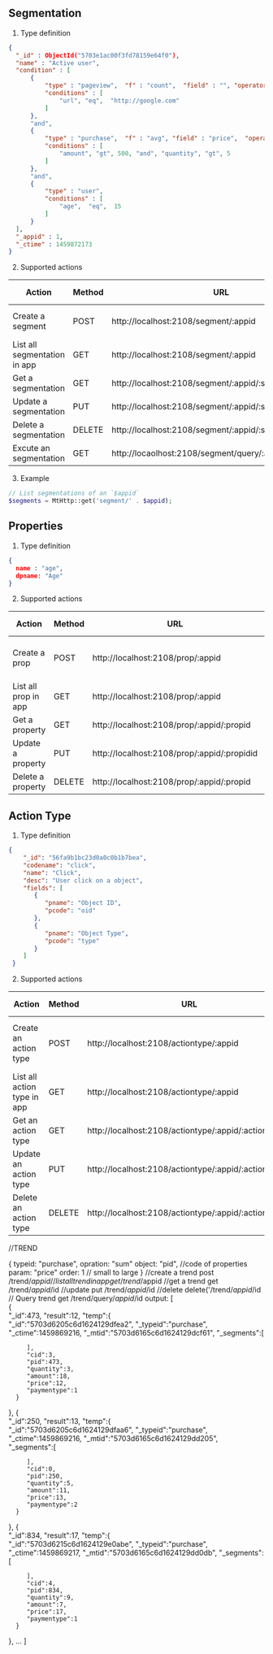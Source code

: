 
## Segmentation
1. Type definition
  ```json
  { 
    "_id" : ObjectId("5703e1ac00f3fd78159e64f0"), 
    "name" : "Active user", 
    "condition" : [
        {
            "type" : "pageview",  "f" : "count",  "field" : "", "operator" : ">", "value" : 5, 
            "conditions" : [
                "url", "eq",  "http://google.com"
            ]
        }, 
        "and", 
        {
            "type" : "purchase",  "f" : "avg", "field" : "price",  "operator" : ">",  "value" : 5, 
            "conditions" : [
                "amount", "gt", 500, "and", "quantity", "gt", 5
            ]
        }, 
        "and", 
        {
            "type" : "user", 
            "conditions" : [
                "age",  "eq",  15
            ]
        }
    ], 
    "_appid" : 1, 
    "_ctime" : 1459872173
  }
  ```
  
2. Supported actions

|Action|Method|URL|Param Json|Output|
|--------|--------|-----|------------|--------|
| Create a segment|POST| http://localhost:2108/segment/:appid |An action type|number, id of created segmentation|
| List all segmentation in app|GET| http://localhost:2108/segment/:appid |-| JSON array of segmentations |
| Get a segmentation|GET| http://localhost:2108/segment/:appid/:segmentid |-|an segmentation|
| Update a segmentation|PUT| http://localhost:2108/segment/:appid/:segmentid |-|-|
| Delete a segmentation|DELETE| http://localhost:2108/segment/:appid/:segmentid |-|-|
| Excute an segmentation | GET | http://locaolhost:2108/segment/query/:appid/:segmentid|-|TODO|

3. Example

  ```php
  // List segmentations of an `$appid`
  $segments = MtHttp::get('segment/' . $appid);
  ```

## Properties
1. Type definition

  ```json
  {
    name : "age",
    dpname: "Age"
  }
  ```

2. Supported actions

|Action|Method|URL|Param Json|Output|
|------|-----|---|----|----|
|Create a prop|POST| http://localhost:2108/prop/:appid |An action type|number, id of created prop|
|List all prop in app|GET| http://localhost:2108/prop/:appid |-| Json array of properties |
|Get a property|GET| http://localhost:2108/prop/:appid/:propid |-|an property|
|Update a property|PUT| http://localhost:2108/prop/:appid/:propidid |-|-|
|Delete a property|DELETE| http://localhost:2108/prop/:appid/:propid |-|-|


## Action Type
1. Type definition

  ```json
  {
      "_id": "56fa9b1bc23d0a0c0b1b7bea",
      "codename": "click",
      "name": "Click",
      "desc": "User click on a object",
      "fields": [
         {
            "pname": "Object ID",
            "pcode": "oid"
         },
         {
            "pname": "Object Type",
            "pcode": "type"
         }
      ]
   }
  ```
  
2. Supported actions

|Action|Method|URL|Param Json|Output|
|---|---|---|---|---|
|Create an action type|POST|http://localhost:2108/actiontype/:appid |An action type|number, id of created action type|
|List all action type in app|GET|http://localhost:2108/actiontype/:appid |-| Array of Action type |
|Get an action type|GET|http://localhost:2108/actiontype/:appid/:actiontypeid |-|an action type|
|Update an action type|PUT|http://localhost:2108/actiontype/:appid/:actiontypeid |-|-|
|Delete an action type|DELETE|http://localhost:2108/actiontype/:appid/:actiontypeid |-|-|



//TREND

{
  typeid: "purchase",
  opration: "sum"
  object: "pid", //code of properties
  param: "price"
  order: 1 // small to large
}
//create a trend
post /trend/$appid
//list all trend in app
get /trend/$appid
//get a trend
get /trend/$appid/$id
//update
put /trend/$appid/$id
//delete
delete('/trend/$appid/$id
// Query trend
get /trend/query/$appid/$id
output:
[  
   {  
      "_id":473,
      "result":12,
      "temp":{  
         "_id":"5703d6205c6d1624129dfea2",
         "_typeid":"purchase",
         "_ctime":1459869216,
         "_mtid":"5703d6165c6d1624129dcf61",
         "_segments":[  

         ],
         "cid":3,
         "pid":473,
         "quantity":3,
         "amount":18,
         "price":12,
         "paymentype":1
      }
   },
   {  
      "_id":250,
      "result":13,
      "temp":{  
         "_id":"5703d6205c6d1624129dfaa6",
         "_typeid":"purchase",
         "_ctime":1459869216,
         "_mtid":"5703d6165c6d1624129dd205",
         "_segments":[  

         ],
         "cid":0,
         "pid":250,
         "quantity":5,
         "amount":11,
         "price":13,
         "paymentype":2
      }
   },
   {  
      "_id":834,
      "result":17,
      "temp":{  
         "_id":"5703d6215c6d1624129e0abe",
         "_typeid":"purchase",
         "_ctime":1459869217,
         "_mtid":"5703d6165c6d1624129dd0db",
         "_segments":[  

         ],
         "cid":4,
         "pid":834,
         "quantity":9,
         "amount":7,
         "price":17,
         "paymentype":1
      }
   }, ...
]
